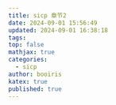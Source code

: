 ```yaml
---
title: sicp 章节2
date: 2024-09-01 15:56:49
updated: 2024-09-01 16:38:18
tags: 
top: false
mathjax: true
categories:
  - sicp
author: booiris
katex: true
published: true
---
```

